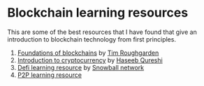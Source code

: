# Blockchain learning resources

This are some of the best resources that I have found that give an introduction to blockchain technology from first principles.

1. [Foundations of blockchains](https://www.youtube.com/playlist?list=PLEGCF-WLh2RLOHv_xUGLqRts_9JxrckiA) by [Tim Roughgarden](http://timroughgarden.org/)
2. [Introduction to cryptocurrency](https://nakamoto.com/introduction-to-cryptocurrency/) by [Haseeb Qureshi](https://haseebq.com/)
3. [Defi learning resource](https://docs.snowball.network/welcome/readme) by [Snowball network](https://www.snowball.network/)
4. [P2P learning resource](https://wiki.nikitavoloboev.xyz/networking/peer-to-peer)

